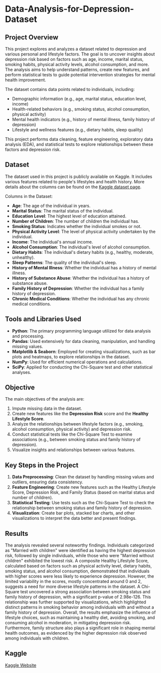 # Data-Analysis-for-Depression-Dataset

## Project Overview

This project explores and analyzes a dataset related to depression and various personal and lifestyle factors. The goal is to uncover insights about depression risk based on factors such as age, income, marital status, smoking habits, physical activity levels, alcohol consumption, and more. The analysis aims to help understand patterns, create new features, and perform statistical tests to guide potential intervention strategies for mental health improvement.

The dataset contains data points related to individuals, including:

* Demographic information (e.g., age, marital status, education level, income)
* Health-related behaviors (e.g., smoking status, alcohol consumption, physical activity)
* Mental health indicators (e.g., history of mental illness, family history of depression)
* Lifestyle and wellness features (e.g., dietary habits, sleep quality)

This project performs data cleaning, feature engineering, exploratory data analysis (EDA), and statistical tests to explore relationships between these factors and depression risk.

## Dataset

The dataset used in this project is publicly available on Kaggle. It includes various features related to people's lifestyles and health history. More details about the columns can be found on the [Kaggle dataset page](https://www.kaggle.com/datasets/anthonytherrien/depression-dataset).

Columns in the Dataset:

* **Age**: The age of the individual in years.
* **Marital Status**: The marital status of the individual.
* **Education Level**: The highest level of education attained.
* **Number of Children**: The number of children the individual has.
* **Smoking Status**: Indicates whether the individual smokes or not.
* **Physical Activity Level**: The level of physical activity undertaken by the individual.
* **Income**: The individual's annual income.
* **Alcohol Consumption**: The individual's level of alcohol consumption.
* **Dietary Habits**: The individual's dietary habits (e.g., healthy, moderate, unhealthy).
* **Sleep Patterns**: The quality of the individual's sleep.
* **History of Mental Illness**: Whether the individual has a history of mental illness.
* **History of Substance Abuse**: Whether the individual has a history of substance abuse.
* **Family History of Depression**: Whether the individual has a family history of depression.
* **Chronic Medical Conditions**: Whether the individual has any chronic medical conditions.

## Tools and Libraries Used

* **Python**: The primary programming language utilized for data analysis and processing.
* **Pandas**: Used extensively for data cleaning, manipulation, and handling missing values.
* **Matplotlib & Seaborn**: Employed for creating visualizations, such as bar plots and heatmaps, to explore relationships in the dataset.
* **NumPy**: Used for efficient numerical operations and calculations.
* **SciPy**: Applied for conducting the Chi-Square test and other statistical analyses.

## Objective

The main objectives of the analysis are:

1. Impute missing data in the dataset.
2. Create new features like the **Depression Risk** score and the **Healthy Lifestyle Score**.
3. Analyze the relationships between lifestyle factors (e.g., smoking, alcohol consumption, physical activity) and depression risk.
4. Conduct statistical tests like the Chi-Square Test to examine associations (e.g., between smoking status and family history of depression).
5. Visualize insights and relationships between various features.

## Key Steps in the Project

1. **Data Preprocessing**: Clean the dataset by handling missing values and outliers, ensuring data consistency.
2. **Feature Engineering**: Create new features such as the Healthy Lifestyle Score, Depression Risk, and Family Status (based on marital status and number of children).
3. **Statistical Testing**: Use tests such as the Chi-Square Test to check the relationship between smoking status and family history of depression.
4. **Visualization**: Create bar plots, stacked bar charts, and other visualizations to interpret the data better and present findings.

## Results

The analysis revealed several noteworthy findings. Individuals categorized as "Married with children" were identified as having the highest depression risk, followed by single individuals, while those who were "Married without children" exhibited the lowest risk. A composite Healthy Lifestyle Score, calculated based on factors such as physical activity level, dietary habits, smoking status, and alcohol consumption, demonstrated that individuals with higher scores were less likely to experience depression. However, the limited variability in the scores, mostly concentrated around 0 and 2, suggests a need for more diverse lifestyle patterns in the dataset. A Chi-Square test uncovered a strong association between smoking status and family history of depression, with a significant p-value of 2.98e-126. This relationship was further supported by visualizations, which highlighted distinct patterns in smoking behavior among individuals with and without a family history of depression. Overall, the results emphasize the influence of lifestyle choices, such as maintaining a healthy diet, avoiding smoking, and consuming alcohol in moderation, in mitigating depression risk. Furthermore, family structure also plays a significant role in shaping mental health outcomes, as evidenced by the higher depression risk observed among individuals with children.

## Kaggle
[Kaggle Website](https://www.kaggle.com/code/senakivrak/data-analysis-with-depression-dataset)
